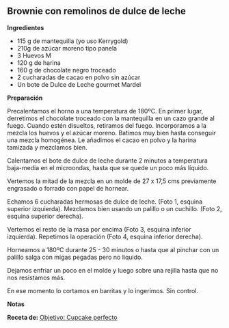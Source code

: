 ## Brownie con remolinos de dulce de leche

**Ingredientes**

- 115 g de mantequilla (yo uso Kerrygold)
- 210g de azúcar moreno tipo panela
- 3 Huevos M
- 120 g de harina
- 160 g de chocolate negro troceado
- 2 cucharadas de cacao en polvo sin azúcar
- Un bote de Dulce de Leche gourmet Mardel

**Preparación**

Precalentamos el horno a una temperatura de 180ºC. En primer lugar, derretimos el chocolate troceado con la mantequilla en un cazo grande al fuego. Cuando estén disueltos, retiramos del fuego. Incorporamos a la mezcla los huevos y el azúcar moreno. Batimos muy bien hasta conseguir una mezcla homogénea. Le añadimos el cacao en polvo y la harina tamizada y mezclamos bien. 

Calentamos el bote de dulce de leche durante 2 minutos a temperatura baja-media en el microondas, hasta que se quede un poco más líquido.

Vertemos la mitad de la mezcla en un molde de 27 x 17,5 cms previamente engrasado o forrado con papel de hornear. 

Echamos 6 cucharadas hermosas de dulce de leche. (Foto 1, esquina superior izquierda). 
Mezclamos bien usando un palillo o un cuchillo. (Foto 2, esquina superior derecha).

Vertemos el resto de la masa por encima (Foto 3, esquina inferior izquierda).
Repetimos la operación (Foto 4, esquina inferior derecha).

Horneamos a 180ºC durante 25 - 30 minutos o hasta que al pinchar con un palillo salga con migas pegadas pero no líquido.

Dejamos enfriar un poco en el molde y luego sobre una rejilla hasta que no nos resistamos más.

En ese momento lo cortamos en barritas y lo ingerimos. Sin control.

**Notas**



**Receta de:** [Objetivo: Cupcake perfecto](http://www.objetivocupcake.com/2015/11/brownie-con-swirl-de-dulce-de-leche-y.html)